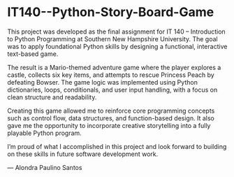 # IT140--Python-Story-Board-Game
This project was developed as the final assignment for IT 140 – Introduction to Python Programming at Southern New Hampshire University. The goal was to apply foundational Python skills by designing a functional, interactive text-based game.

The result is a Mario-themed adventure game where the player explores a castle, collects six key items, and attempts to rescue Princess Peach by defeating Bowser. The game logic was implemented using Python dictionaries, loops, conditionals, and user input handling, with a focus on clean structure and readability.

Creating this game allowed me to reinforce core programming concepts such as control flow, data structures, and function-based design. It also gave me the opportunity to incorporate creative storytelling into a fully playable Python program.

I’m proud of what I accomplished in this project and look forward to building on these skills in future software development work.

— Alondra Paulino Santos
